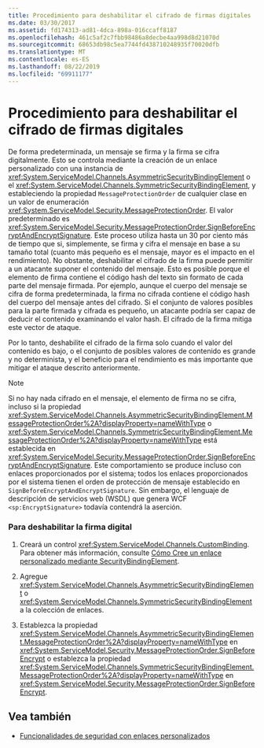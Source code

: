 ```yaml
---
title: Procedimiento para deshabilitar el cifrado de firmas digitales
ms.date: 03/30/2017
ms.assetid: fd174313-ad81-4dca-898a-016ccaff8187
ms.openlocfilehash: 461c5af2c7fbb98486a8decbe4aa998d8d21070d
ms.sourcegitcommit: 68653db98c5ea7744fd438710248935f70020dfb
ms.translationtype: MT
ms.contentlocale: es-ES
ms.lasthandoff: 08/22/2019
ms.locfileid: "69911177"
---
```

# <a name="how-to-disable-encryption-of-digital-signatures"></a>Procedimiento para deshabilitar el cifrado de firmas digitales
De forma predeterminada, un mensaje se firma y la firma se cifra digitalmente. Esto se controla mediante la creación de un enlace personalizado con una instancia de <xref:System.ServiceModel.Channels.AsymmetricSecurityBindingElement> o el <xref:System.ServiceModel.Channels.SymmetricSecurityBindingElement>, y estableciendo la propiedad `MessageProtectionOrder` de cualquier clase en un valor de enumeración <xref:System.ServiceModel.Security.MessageProtectionOrder>. El valor predeterminado es <xref:System.ServiceModel.Security.MessageProtectionOrder.SignBeforeEncryptAndEncryptSignature>. Este proceso utiliza hasta un 30 por ciento más de tiempo que si, simplemente, se firma y cifra el mensaje en base a su tamaño total (cuanto más pequeño es el mensaje, mayor es el impacto en el rendimiento). No obstante, deshabilitar el cifrado de la firma puede permitir a un atacante suponer el contenido del mensaje. Esto es posible porque el elemento de firma contiene el código hash del texto sin formato de cada parte del mensaje firmada. Por ejemplo, aunque el cuerpo del mensaje se cifra de forma predeterminada, la firma no cifrada contiene el código hash del cuerpo del mensaje antes del cifrado. Si el conjunto de valores posibles para la parte firmada y cifrada es pequeño, un atacante podría ser capaz de deducir el contenido examinando el valor hash. El cifrado de la firma mitiga este vector de ataque.  
  
 Por lo tanto, deshabilite el cifrado de la firma solo cuando el valor del contenido es bajo, o el conjunto de posibles valores de contenido es grande y no determinista, y el beneficio para el rendimiento es más importante que mitigar el ataque descrito anteriormente.  
  
> [!NOTE]
> Si no hay nada cifrado en el mensaje, el elemento de firma no se cifra, incluso si la propiedad <xref:System.ServiceModel.Channels.AsymmetricSecurityBindingElement.MessageProtectionOrder%2A?displayProperty=nameWithType> o <xref:System.ServiceModel.Channels.SymmetricSecurityBindingElement.MessageProtectionOrder%2A?displayProperty=nameWithType> está establecida en <xref:System.ServiceModel.Security.MessageProtectionOrder.SignBeforeEncryptAndEncryptSignature>. Este comportamiento se produce incluso con enlaces proporcionados por el sistema; todos los enlaces proporcionados por el sistema tienen el orden de protección de mensaje establecido en `SignBeforeEncryptAndEncryptSignature`. Sin embargo, el lenguaje de descripción de servicios web (WSDL) que genera WCF `<sp:EncryptSignature>` todavía contendrá la aserción.  
  
### <a name="to-disable-digital-signing"></a>Para deshabilitar la firma digital  
  
1. Creará un control <xref:System.ServiceModel.Channels.CustomBinding>. Para obtener más información, consulte [Cómo Cree un enlace personalizado mediante SecurityBindingElement](../../../../docs/framework/wcf/feature-details/how-to-create-a-custom-binding-using-the-securitybindingelement.md).  
  
2. Agregue <xref:System.ServiceModel.Channels.AsymmetricSecurityBindingElement> o <xref:System.ServiceModel.Channels.SymmetricSecurityBindingElement> a la colección de enlaces.  
  
3. Establezca la propiedad <xref:System.ServiceModel.Channels.AsymmetricSecurityBindingElement.MessageProtectionOrder%2A?displayProperty=nameWithType> en <xref:System.ServiceModel.Security.MessageProtectionOrder.SignBeforeEncrypt> o establezca la propiedad <xref:System.ServiceModel.Channels.SymmetricSecurityBindingElement.MessageProtectionOrder%2A?displayProperty=nameWithType> en <xref:System.ServiceModel.Security.MessageProtectionOrder.SignBeforeEncrypt>.  
  
## <a name="see-also"></a>Vea también

- [Funcionalidades de seguridad con enlaces personalizados](../../../../docs/framework/wcf/feature-details/security-capabilities-with-custom-bindings.md)
